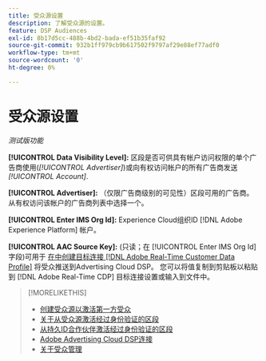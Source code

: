 ```yaml
---
title: 受众源设置
description: 了解受众源的设置。
feature: DSP Audiences
exl-id: 8b17d5cc-488b-4bd2-bada-ef51b35faf92
source-git-commit: 932b1ff979cb9b617502f9797af29e88ef77adf0
workflow-type: tm+mt
source-wordcount: '0'
ht-degree: 0%

---
```


# 受众源设置

*测试版功能*

**[!UICONTROL Data Visibility Level]:** 区段是否可供具有帐户访问权限的单个广告商使用(*[!UICONTROL Advertiser]*)或向有权访问帐户的所有广告商发送 *[!UICONTROL Account]*.

**[!UICONTROL Advertiser]:** （仅限广告商级别的可见性）区段可用的广告商。 从有权访问该帐户的广告商列表中选择一个。

**[!UICONTROL Enter IMS Org Id]:** Experience Cloud组织ID [!DNL Adobe Experience Platform] 帐户。

**[!UICONTROL AAC Source Key]:** (只读；在 [!UICONTROL Enter IMS Org Id] 字段)可用于 [在中创建目标连接 [!DNL Adobe Real-Time Customer Data Profile]](https://experienceleague.adobe.com/docs/experience-platform/destinations/catalog/advertising/adobe-advertising-cloud-connection.html) 将受众推送到Advertising Cloud DSP。 您可以将值复制到剪贴板以粘贴到 [!DNL Adobe Real-Time CDP] 目标连接设置或输入到文件中。

>[!MORELIKETHIS]
>
>* [创建受众源以激活第一方受众](source-create.md)
>* [关于从受众源激活经过身份验证的区段](source-about.md)
>* [从持久ID合作伙伴激活经过身份验证的区段](source-durable-id.md)<!-- title?-->
>* [Adobe Advertising Cloud DSP连接](https://experienceleague.adobe.com/docs/experience-platform/destinations/catalog/advertising/adobe-advertising-cloud-connection.html)
>* [关于受众管理](/help/dsp/audiences/audience-about.md)

